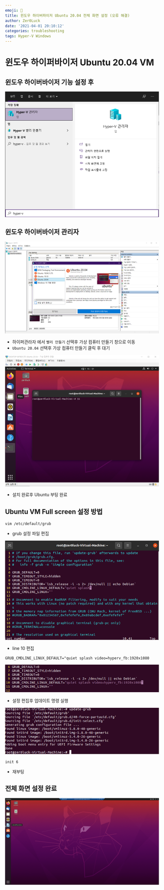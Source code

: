 ```yaml
---
emoji: 🥔
title: 윈도우 하이버파이저 Ubuntu 20.04 전체 화면 설정 (오류 해결)
author: Zer0Luck
date: '2021-04-01 20:10:12'
categories: troubleshooting
tags: Hyper-V Windows
---
```


# 윈도우 하이퍼바이저 Ubuntu 20.04 VM

## 윈도우 하이버바이저 기능 설정 후

![./Untitled.png](./Untitled.png)

## 윈도우 하이버바이저 관리자

![./Untitled%201.png](./Untitled%201.png)

- 하이퍼관라자  에서 `빨리 만들기` 선택후 가상 컴퓨터 만들기 창으로 이동
- `Ubuntu 20.04` 선택후 가상 컴퓨터 만들기 클릭 후 대기

![./Untitled%202.png](./Untitled%202.png)

- 설치 완료후 Ubuntu 부팅 완료

## Ubuntu VM Full screen 설정 방법

```
vim /etc/default/grub
```

- grub 설정 파일 편집

![./Untitled%203.png](./Untitled%203.png)

- line 10 편집

```
GRUB_CMDLINE_LINUX_DEFAULT="quiet splash video=hyperv_fb:1920x1080
```

![./Untitled%204.png](./Untitled%204.png)

- 설정 편집후 업데이트 명령 실행

![./Untitled%205.png](./Untitled%205.png)



```
init 6
```

- 재부팅

## 전체 화면 설정 완료

![./Untitled%206.png](./Untitled%206.png)


```toc
```